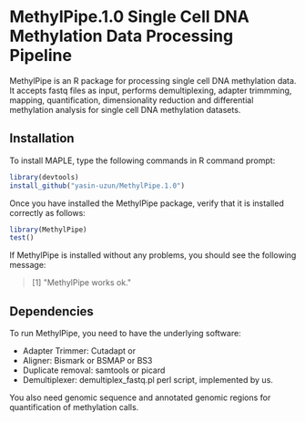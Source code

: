 # MethylPipe.1.0 Single Cell DNA Methylation Data Processing Pipeline

MethylPipe is an R package for processing single cell DNA methylation data. It accepts fastq files as input, performs demultiplexing, adapter trimmming, mapping, quantification, dimensionality reduction and differential methylation analysis for single cell DNA methylation datasets.

## Installation
To install MAPLE, type the following commands in R command prompt:
```R
library(devtools)
install_github("yasin-uzun/MethylPipe.1.0")
```
Once you have installed the MethylPipe package, verify that it is installed correctly as follows:

```R
library(MethylPipe)
test()
```
If MethylPipe is installed without any problems, you should see the following message:
> \[1\] "MethylPipe works ok."

## Dependencies 

To run MethylPipe, you need to have the underlying software:
* Adapter Trimmer: Cutadapt or 
* Aligner: Bismark or BSMAP or BS3
* Duplicate removal: samtools or picard
* Demultiplexer: demultiplex_fastq.pl perl script, implemented by us.

You also need genomic sequence and annotated genomic regions for quantification of methylation calls. 

